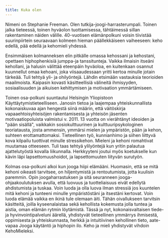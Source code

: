 ```yaml
---
title: Kuka olen
---
```


Nimeni on Stephanie Freeman. Olen tutkija-joogi-harrasterumpali. 
Toinen jalka tieteessä, toinen 
hyväolon tuottamisessa, tähtäimessä sillan rakentaminen näiden
välille. 40-vuotisen elämänpolkuni voisin tiivistää suurinpiirtein
seuraavaan kolmeen hieman päällekkäiseen vaiheeseen: keho edellä, pää
edellä ja kehomieli yhdessä. 

Ensimmäisen kolmanneksen elin pitkälle
omassa kehossani ja kehostani, opettaen hiphophenkisiä jumppa-ja
tanssitunteja. Vaikka ilmaisin itseäni kehollani, ja halusin välittää
eteenpäin hyväoloa, en kuitenkaan osannut kuunnellut omaa kehoani,
joka viisaaudessaan yritti kertoa minulle jotain tärkeää. Tuli tehtyä
yli- ja ohilyöntejä. Lähdin etsimään vastauksia teorioiden
maailmoista. Kaipasin kovasti käsitteellisiä välineitä ihmisyyden,
sosiaalisuuden ja aikuisen kehittymisen ja motivaation
ymmärtämiseen. 

Toinen osa-polkuni suuntautui Helsingin Yliopistoon
Käyttäytymistieteelliseen. Janosin tietoa ja laajempaa
yhteiskunnallista kokonaiskuvaa ajan hengestä siinä määrin, että
väitöskirja vapaaehtoisyhteisöjen rakentamisesta ja yhteisön jäsenten
motivaatiopoluista valmistui v. 2011. 13 vuotta on vierähtänyt
ideoiden ja "pään  sisällä", vaikkakin sosiokulttuurinen ja
kulttuuripsykologinen teoriatausta, josta ammensin, ymmärsi mielen ja
ympäristön, pään ja kehon, suhteen erottamattomaksi. Tieteellinen työ,
kunnianhimo ja siihen liittyvä kova kilpailu tuottivat minulle
stressikehon. Mieleni ja kehoni romahtivat muutamaa otteeseen. Tuli
taas tehtyä ylilyöntejä kun yritin palautua ajattelutyöstä kovalla
liikunnalla. Herkkyyteni joutui myös koetukselle kun kävin läpi
lapsettomuushoidot, ja lapsettomuuten liityvän surutyön. 

Kolmas osa-polkuni alkoi kun jooga hiipi elämääni. Huomasin, että se mitä
kehoni oikeasti tarvitsee, on hiljentymistä ja rentoutumista, jotta
kuulisin paremmin. Opin joogaharrastuksen ja sitä seuranneen
jooga-ohjaakoulutuksen avulla, että luovuus ja tuotteliaisuus eivät
edellytä ahdistumista ja tuskaa. Voin luoda ja olla luova ilman
stressiä jos kuuntelen mitä kehoni ja tunteeni minulle ympäristöstäni
ja itsestäni kertovat. Voin luoda elämää vaikka en ikinä tule olemaan
äiti. Tähän oivallukseen tarvitsin käsitteitä, joilla kyseenalaistaa
sekä kehollista kokemusta jolla tuntea ja aistia, oman elämän rytmin
löytämistä. Tässä ja nyt, kokonaisvaltaisen tiede-ja
hyvinvointipalveluni äärellä, yhdistyvät tieteellinen ymmärrys
ihmisestä, oppimisesta ja yhteiskunnasta, herkkä ja intuitiivinen
kehollinen tieto, aate-vapaa Jooga käytäntö ja hiphopin ilo. Keho ja
mieli yhdistyvät vihdoin KehoMieleksi. 
